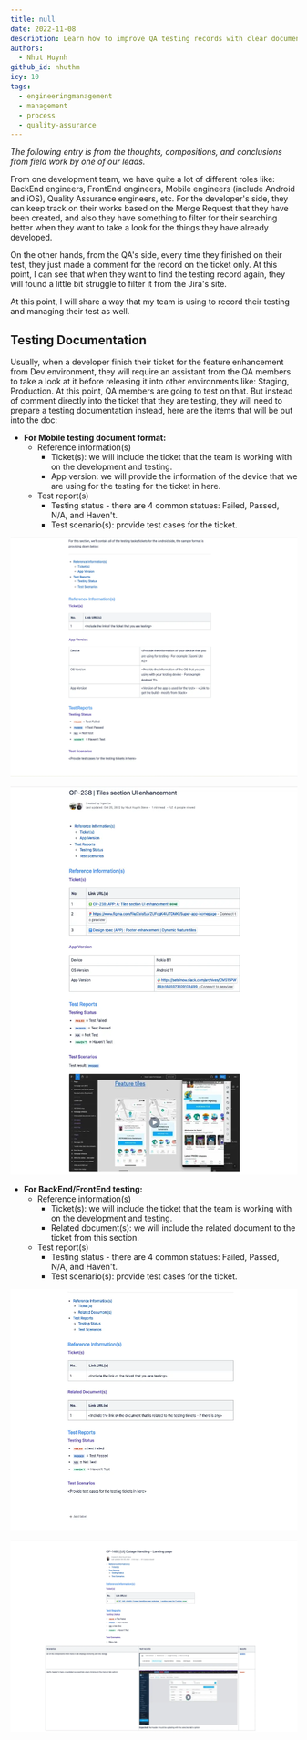 ```yaml
---
title: null
date: 2022-11-08
description: Learn how to improve QA testing records with clear documentation formats for Mobile, BackEnd, and FrontEnd teams to track test status, scenarios, and related tickets effectively.
authors:
  - Nhut Huynh
github_id: nhuthm
icy: 10
tags:
  - engineeringmanagement
  - management
  - process
  - quality-assurance
---
```


_The following entry is from the thoughts, compositions, and conclusions from field work by one of our leads._

From one development team, we have quite a lot of different roles like: BackEnd engineers, FrontEnd engineers, Mobile engineers (include Android and iOS), Quality Assurance engineers, etc. For the developer's side, they can keep track on their works based on the Merge Request that they have been created, and also they have something to filter for their searching better when they want to take a look for the things they have already developed.

On the other hands, from the QA's side, every time they finished on their test, they just made a comment for the record on the ticket only. At this point, I can see that when they want to find the testing record again, they will found a little bit struggle to filter it from the Jira's site.

At this point, I will share a way that my team is using to record their testing and managing their test as well.

## Testing Documentation

Usually, when a developer finish their ticket for the feature enhancement from Dev environment, they will require an assistant from the QA members to take a look at it before releasing it into other environments like: Staging, Production. At this point, QA members are going to test on that. But instead of comment directly into the ticket that they are testing, they will need to prepare a testing documentation instead, here are the items that will be put into the doc:

- **For Mobile testing document format:**
  - Reference information(s)
    - Ticket(s): we will include the ticket that the team is working with on the development and testing.
    - App version: we will provide the information of the device that we are using for the testing for the ticket in here.
  - Test report(s)
    - Testing status - there are 4 common statues: Failed, Passed, N/A, and Haven't.
    - Test scenario(s): provide test cases for the ticket.

![](assets/quality-assurance-works-in-the-product-team_mobile_testing_document_format.webp)

![](assets/quality-assurance-works-in-the-product-team_mobile_testing_doc_sample.webp)

- **For BackEnd/FrontEnd testing:**
  - Reference information(s)
    - Ticket(s): we will include the ticket that the team is working with on the development and testing.
    - Related document(s): we will include the related document to the ticket from this section.
  - Test report(s)
    - Testing status - there are 4 common statues: Failed, Passed, N/A, and Haven't.
    - Test scenario(s): provide test cases for the ticket.

![](assets/quality-assurance-works-in-the-product-team_be_fe_testing_doc_format.webp)

![](assets/quality-assurance-works-in-the-product-team_be_fe_testing_doc_sample.webp)
